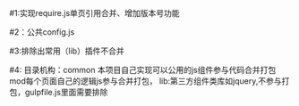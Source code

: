 #1:实现require.js单页引用合并、增加版本号功能

#2：公共config.js

#3:排除出常用（lib）插件不合并

#4: 目录机构：common 本项目自己实现可以公用的js组件参与代码合并打包   mod每个页面自己的逻辑js参与合并打包， lib:第三方组件类库如jquery,不参与打包，gulpfile.js里面需要排除